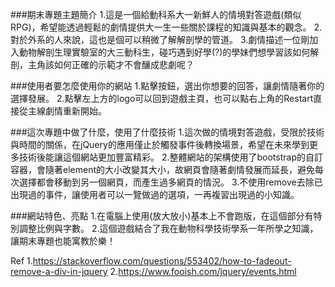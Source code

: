 ###期末專題主題簡介
  1.這是一個給動科系大一新鮮人的情境對答遊戲(類似RPG)，希望能透過輕鬆的劇情提供大一生一些關於課程的知識與基本的觀念。
  2.對於外系的人來說，這也是個可以稍微了解解剖學的管道。
  3.劇情描述一位剛加入動物解剖生理實驗室的大三動科生，碰巧遇到好學(?)的學妹們想學習該如何解剖，主角該如何正確的示範才不會釀成悲劇呢？

###使用者要怎麼使用你的網站
  1.點擊按鈕，選出你想要的回答，讓劇情隨著你的選擇發展。
  2.點擊左上方的logo可以回到遊戲主頁，也可以點右上角的Restart直接從主線劇情重新開始。

###這次專題中做了什麼，使用了什麼技術
  1.這次做的情境對答遊戲，受限於技術與時間的關係，在jQuery的應用僅止於觸發事件後轉換場景，希望在未來學到更多技術後能讓這個網站更加豐富精彩。
  2.整體網站的架構使用了bootstrap的自訂容器，會隨著element的大小改變其大小，故網頁會隨著劇情發展而延長，避免每次選擇都會移動到另一個網頁，而產生過多網頁的情況。
  3.不使用remove去除已出現過的事件，讓使用者可以一覽做過的選項，一再複習出現過的小知識。

###網站特色、亮點
  1.在電腦上使用(放大放小)基本上不會跑版，在這個部分有特別調整比例與字數。
  2.這個遊戲結合了我在動物科學技術學系一年所學之知識，讓期末專題也能寓教於樂！


Ref
1.https://stackoverflow.com/questions/553402/how-to-fadeout-remove-a-div-in-jquery
2.https://www.fooish.com/jquery/events.html
